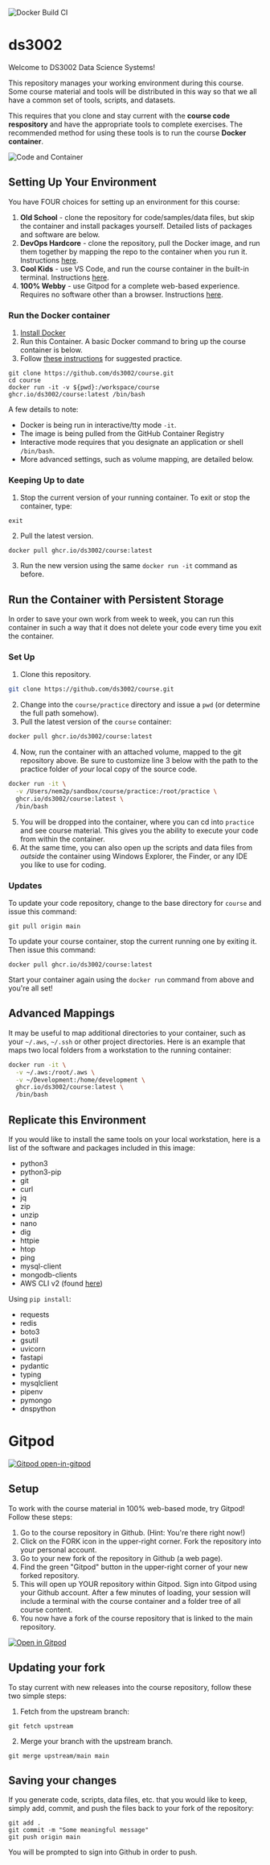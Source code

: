 ![Docker Build CI](https://github.com/ds3002/course/workflows/Docker%20Build%20CI/badge.svg)

# ds3002

Welcome to DS3002 Data Science Systems!

This repository manages your working environment during this course. Some course material
and tools will be distributed in this way so that we all have a common set of tools, scripts, and datasets.

This requires that you clone and stay current with the **course code respository** and have the appropriate
tools to complete exercises. The recommended method for using these tools is to run the course
**Docker container**.

![Code and Container](https://nmagee.github.io/ds3002/images/code-and-container.png) 

## Setting Up Your Environment

You have FOUR choices for setting up an environment for this course:

1. **Old School** - clone the repository for code/samples/data files, but skip the container and install packages yourself. Detailed lists of packages and software are below.
2. **DevOps Hardcore** - clone the repository, pull the Docker image, and run them together by mapping the repo to the container when you run it. Instructions [here](#run-the-docker-container).
3. **Cool Kids** - use VS Code, and run the course container in the built-in terminal. Instructions [here](https://www.youtube.com/watch?v=cRmChRzq6VE).
4. **100% Webby** - use Gitpod for a complete web-based experience. Requires no software other than a browser. Instructions [here](#gitpod).

### Run the Docker container

1. [Install Docker](https://docs.docker.com/get-docker/)
2. Run this Container. A basic Docker command to bring up the course container is below.
3. Follow [these instructions](EXERCISES.md) for suggested practice.

```
git clone https://github.com/ds3002/course.git
cd course
docker run -it -v ${pwd}:/workspace/course ghcr.io/ds3002/course:latest /bin/bash
```

A few details to note:
- Docker is being run in interactive/tty mode `-it`.
- The image is being pulled from the GitHub Container Registry
- Interactive mode requires that you designate an application or shell `/bin/bash`.
- More advanced settings, such as volume mapping, are detailed below.

### Keeping Up to date

1. Stop the current version of your running container. To exit or stop the container, type:

```
exit
```

2. Pull the latest version.

```
docker pull ghcr.io/ds3002/course:latest
```

3. Run the new version using the same `docker run -it` command as before.

## Run the Container with Persistent Storage

In order to save your own work from week to week, you can run this container
in such a way that it does not delete your code every time you exit the container.

### Set Up

1. Clone this repository.
```bash
git clone https://github.com/ds3002/course.git
```
2. Change into the `course/practice` directory and issue a `pwd` (or determine the full path somehow).
3. Pull the latest version of the `course` container:
```bash
docker pull ghcr.io/ds3002/course:latest
```
4. Now, run the container with an attached volume, mapped to the git repository above. Be sure
to customize line 3 below with the path to the practice folder of *your* local copy of the source code.
```bash
docker run -it \
  -v /Users/nem2p/sandbox/course/practice:/root/practice \
  ghcr.io/ds3002/course:latest \
  /bin/bash
```
5. You will be dropped into the container, where you can cd into `practice` and see course material. This gives
you the ability to execute your code from within the container.
6. At the same time, you can also open up the scripts and data files from *outside* the container using
Windows Explorer, the Finder, or any IDE you like to use for coding.

### Updates

To update your code repository, change to the base directory for `course` and issue this command:
```
git pull origin main
```

To update your course container, stop the current running one by exiting it. Then issue this command:
```
docker pull ghcr.io/ds3002/course:latest
```
Start your container again using the `docker run` command from above and you're all set!


## Advanced Mappings

It may be useful to map additional directories to your container, 
such as your `~/.aws`, `~/.ssh` or other project directories. 
Here is an example that maps two local folders from a workstation 
to the running container:

```bash
docker run -it \
  -v ~/.aws:/root/.aws \
  -v ~/Development:/home/development \
  ghcr.io/ds3002/course:latest \
  /bin/bash
```

## Replicate this Environment

If you would like to install the same tools on your local workstation, 
here is a list of the software and packages included in this image:

- python3
- python3-pip
- git 
- curl 
- jq 
- zip 
- unzip 
- nano
- dig
- httpie
- htop 
- ping
- mysql-client
- mongodb-clients
- AWS CLI v2 (found [here](https://docs.aws.amazon.com/cli/latest/userguide/install-cliv2.html))

Using `pip install`:

- requests
- redis
- boto3
- gsutil
- uvicorn
- fastapi
- pydantic
- typing
- mysqlclient
- pipenv
- pymongo
- dnspython


# Gitpod

[![Gitpod open-in-gitpod](https://nmagee.github.io/ds3002/images/open-in-gitpod.png)](https://handlers.uvasomrc.io/gitpod/)

## Setup

To work with the course material in 100% web-based mode, try Gitpod! Follow these steps:

1. Go to the course repository in Github. (Hint: You're there right now!)
2. Click on the FORK icon in the upper-right corner. Fork the repository into your personal account.
3. Go to your new fork of the repository in Github (a web page).
4. Find the green "Gitpod" button in the upper-right corner of your new forked repository.
5. This will open up YOUR repository within Gitpod. Sign into Gitpod using your Github account. After a few minutes of loading, your session will include a terminal with the course container and a folder tree of all course content.
7. You now have a fork of the course repository that is linked to the main repository.

[![Open in Gitpod](https://nmagee.github.io/ds3002/images/gitpod-course-repo.gif)](https://handlers.uvasomrc.io/gitpod/)

## Updating your fork

To stay current with new releases into the course repository, follow these two simple steps:

1. Fetch from the upstream branch:
```
git fetch upstream
```
2. Merge your branch with the upstream branch.
```
git merge upstream/main main
```

## Saving your changes

If you generate code, scripts, data files, etc. that you would like to keep, simply add, commit, and push
the files back to your fork of the repository:
```
git add .
git commit -m "Some meaningful message"
git push origin main
```
You will be prompted to sign into Github in order to push.
